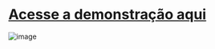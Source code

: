 # [Acesse a demonstração aqui](denricol.github.io/Site_do_Flu)
![image](https://github.com/user-attachments/assets/faec9017-7b2f-4eb0-bf55-131ba6953fec)
